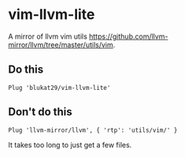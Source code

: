 # vim-llvm-lite

A mirror of llvm vim utils <https://github.com/llvm-mirror/llvm/tree/master/utils/vim>.

## Do this

```
Plug 'blukat29/vim-llvm-lite'
```

## Don't do this

```
Plug 'llvm-mirror/llvm', { 'rtp': 'utils/vim/' }
```

It takes too long to just get a few files.

